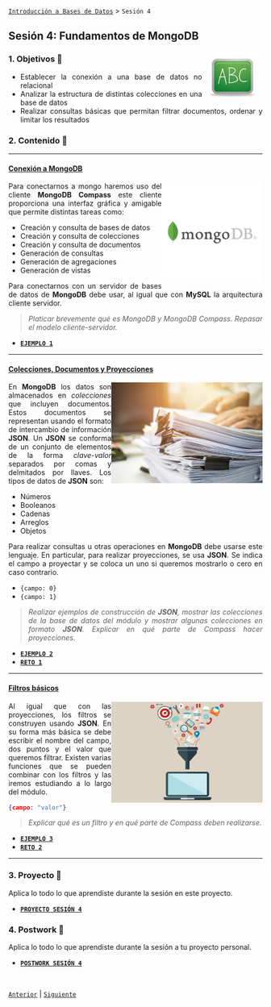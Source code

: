 [`Introducción a Bases de Datos`](../Readme.md) > `Sesión 4`

## Sesión 4: Fundamentos de MongoDB

<img src="../imagenes/pizarron.png" align="right" height="100" width="100" hspace="10">
<div style="text-align: justify;">

### 1. Objetivos :dart: 

- Establecer la conexión a una base de datos no relacional
- Analizar la estructura de distintas colecciones en una base de datos
- Realizar consultas básicas que permitan filtrar documentos, ordenar y limitar los resultados

### 2. Contenido :blue_book:

---
#### <ins>Conexión a __MongoDB__</ins>
<img src="imagenes/imagen1.png" align="right" height="200" width="200">

Para conectarnos a mongo haremos uso del cliente __MongoDB Compass__ este cliente proporciona una interfaz gráfica y amigable que permite distintas tareas como:

- Creación y consulta de bases de datos
- Creación y consulta de colecciones
- Creación y consulta de documentos
- Generación de consultas
- Generación de agregaciones
- Generación de vistas

Para conectarnos con un servidor de bases de datos de __MongoDB__ debe usar, al igual que con __MySQL__ la arquitectura cliente servidor.

> *Platicar brevemente qué es MongoDB y MongoDB Compass. Repasar el modelo cliente-servidor.*

- [**`EJEMPLO 1`**](Ejemplo-01/Readme.md)

---
#### <ins>Colecciones, Documentos y Proyecciones</ins>
<img src="imagenes/imagen2.jpg" align="right" height="200" width="300">

En __MongoDB__ los datos son almacenados en *colecciones* que incluyen documentos. Estos documentos se representan usando el formato de intercambio de información __JSON__. Un __JSON__ se conforma de un conjunto de elementos de la forma *clave-valor* separados por comas y delmitados por llaves. Los tipos de datos de __JSON__ son:

- Números
- Booleanos
- Cadenas
- Arreglos
- Objetos

Para realizar consultas u otras operaciones en __MongoDB__ debe usarse este lenguaje. En particular, para realizar proyecciones, se usa __JSON__. Se indica el campo a proyectar y se coloca un uno si queremos mostrarlo o cero en caso contrario.

- `{campo: 0}`
- `{campo: 1}`

> *Realizar ejemplos de construcción de __JSON__, mostrar las colecciones de la base de datos del módulo y mostrar algunas colecciones en formato __JSON__. Explicar en qué parte de Compass hacer proyecciones.*

- [**`EJEMPLO 2`**](Ejemplo-02/Readme.md)
- [**`RETO 1`**](Reto-01/Readme.md)	

---
#### <ins>Filtros básicos</ins>
<img src="imagenes/imagen3.png" align="right" height="200" width="300">

Al igual que con las proyecciones, los filtros se construyen usando __JSON__. En su forma más básica se debe escribir el nombre del campo, dos puntos y el valor que queremos filtrar. Existen varias funciones que se pueden combinar con los filtros y las iremos estudiando a lo largo del módulo.

```json
{campo: "valor"}
```

> *Explicar qué es un filtro y en qué parte de Compass deben realizarse.*

- [**`EJEMPLO 3`**](Ejemplo-02/Readme.md)
- [**`RETO 2`**](Reto-02/Readme.md)

---

### 3. Proyecto :hammer:

Aplica lo todo lo que aprendiste durante la sesión en este proyecto. 

- [**`PROYECTO SESIÓN 4`**](Proyecto/Readme.md)

### 4. Postwork :memo:
Aplica lo todo lo que aprendiste durante la sesión a tu proyecto personal.

- [**`POSTWORK SESIÓN 4`**](Postwork/Readme.md)

</br>

[`Anterior`](../Sesion-03/Readme.md) | [`Siguiente`](../Sesion-05/Readme.md)

</div>	
